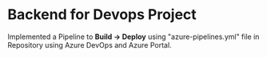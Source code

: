 # Backend for Devops Project

Implemented a Pipeline to **Build -> Deploy** using "azure-pipelines.yml" file in Repository using Azure DevOps and Azure Portal.

